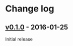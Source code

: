 # Change log

## [v0.1.0] - 2016-01-25

Initial release

[v0.1.0]: https://github.com/peter-murach/benchmark-perf/compare/v0.1.0
